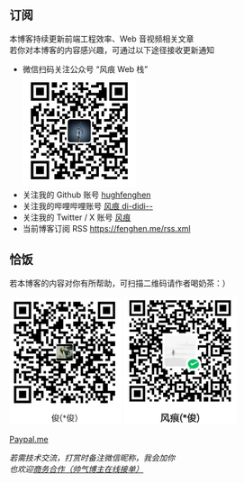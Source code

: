 <!-- div 包裹一层，避免收插件奇怪样式影响 -->
<div>

## 订阅

本博客持续更新前端工程效率、Web 音视频相关文章  
若你对本博客的内容感兴趣，可通过以下途径接收更新通知

- 微信扫码关注公众号 “风痕 Web 栈”  
  <img src="./qrcode.png" width="200">
- 关注我的 Github 账号 [hughfenghen](https://github.com/hughfenghen)
- 关注我的哔哩哔哩账号 [风痕 di-didi--](https://space.bilibili.com/386916237)
- 关注我的 Twitter / X 账号 [风痕](https://x.com/hughfenghen)
- 当前博客订阅 RSS <https://fenghen.me/rss.xml>

## 恰饭

若本博客的内容对你有所帮助，可扫描二维码请作者喝奶茶：）

<img src="./_posts/assets/alipay-qcode.png" width="200" alt="支付宝" />
<img src="./_posts/assets/wechatpay-qcode.png" width="200" alt="微信" />

[Paypal.me](https://paypal.me/hughfenghen)

_若需技术交流，打赏时备注微信昵称，我会加你_  
_也欢迎[商务合作（帅气博主在线接单）](https://fenghen.me/posts/2025/04/11/business-cooperation/)_

</div>
